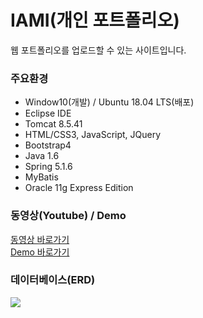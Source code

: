 # IAMI(개인 포트폴리오)
웹 포트폴리오를 업로드할 수 있는 사이트입니다.
<h3>주요환경</h3>
<ul>
  <li>Window10(개발) / Ubuntu 18.04 LTS(배포)</li>
  <li>Eclipse IDE</li>
  <li>Tomcat 8.5.41</li>
  <li>HTML/CSS3, JavaScript, JQuery</li>
  <li>Bootstrap4</li>
  <li>Java 1.6</li>
  <li>Spring 5.1.6</li>
  <li>MyBatis</li>
  <li>Oracle 11g Express Edition</li>
</ul>
<h3>동영상(Youtube) / Demo</h3>
<a href="https://youtu.be/KlxC_NZEcA4">동영상 바로가기</a><br>
<a href="https://iamiportfolio.com/">Demo 바로가기</a>
<h3>데이터베이스(ERD)</h3>
<img src="https://user-images.githubusercontent.com/47962660/59095841-7255e200-8954-11e9-8cc0-8ff50c937681.PNG"/>
